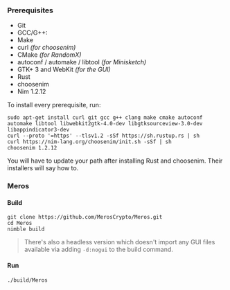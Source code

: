 ### Prerequisites

- Git
- GCC/G++:
- Make
- curl _(for choosenim)_
- CMake _(for RandomX)_
- autoconf / automake / libtool _(for Minisketch)_
- GTK+ 3 and WebKit _(for the GUI)_
- Rust
- choosenim
- Nim 1.2.12

To install every prerequisite, run:

```
sudo apt-get install curl git gcc g++ clang make cmake autoconf automake libtool libwebkit2gtk-4.0-dev libgtksourceview-3.0-dev libappindicator3-dev
curl --proto '=https' --tlsv1.2 -sSf https://sh.rustup.rs | sh
curl https://nim-lang.org/choosenim/init.sh -sSf | sh
choosenim 1.2.12
```

You will have to update your path after installing Rust and choosenim. Their installers will say how to.

### Meros

#### Build

```
git clone https://github.com/MerosCrypto/Meros.git
cd Meros
nimble build
```

> There's also a headless version which doesn't import any GUI files available via adding `-d:nogui` to the build command.

#### Run

```
./build/Meros
```
